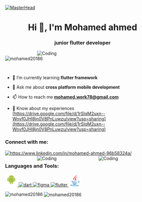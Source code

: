 [![MasterHead](https://1.bp.blogspot.com/-7A4WynwLsMw/XbBpCXG8fHI/AAAAAAAAMt4/uOa1bpLskYgrwGbllhSu2SDj_Mig8SXJQCLcBGAsYHQ/s1600/2000600px.gif)](https://rishavchanda.io)
<h1 align="center">Hi 👋, I'm Mohamed ahmed</h1>
<h3 align="center">junior flutter developer</h3>
<img align="right" alt="Coding" width="400" src="https://cdn.dribbble.com/users/1162077/screenshots/3848914/programmer.gif">

<p align="left"> <img src="https://komarev.com/ghpvc/?username=mohamed20186&label=Profile%20views&color=0e75b6&style=flat" alt="mohamed20186" /> </p>

<p align="left"> <a href="https://twitter.com/" target="blank"><img src="https://img.shields.io/twitter/follow/?logo=twitter&style=for-the-badge" alt="" /></a> </p>

- 🌱 I’m currently learning **flutter framework**

- 💬 Ask me about **cross platform mobile development**

- 📫 How to reach me **mohamed.work78@gmail.com**

- 📄 Know about my experiences [https://drive.google.com/file/d/1rSlqM2uxn--Wnvf0JHl8jn0V8PnLuwzu/view?usp=sharing](https://drive.google.com/file/d/1rSlqM2uxn--Wnvf0JHl8jn0V8PnLuwzu/view?usp=sharing)

<h3 align="left">Connect with me:</h3>
<p align="left">
<a href="https://linkedin.com/in/https://www.linkedin.com/in/mohamed-ahmed-96b58324a/" target="blank"><img align="center" src="https://raw.githubusercontent.com/rahuldkjain/github-profile-readme-generator/master/src/images/icons/Social/linked-in-alt.svg" alt="https://www.linkedin.com/in/mohamed-ahmed-96b58324a/" height="30" width="40" /></a>
  <img align="right" alt="Coding" width="200" src="https://media.tenor.com/CzdMW7wnLn8AAAAM/coding.gif">
   <img align="right" alt="Coding" width="200" src="https://miro.medium.com/v2/resize:fit:640/format:webp/1*kbUTNQ5Pw-esY0-8yjb8JQ.gif">
</p>

<h3 align="left">Languages and Tools:</h3>
<p align="left"> <a href="https://developer.android.com" target="_blank" rel="noreferrer"> <img src="https://raw.githubusercontent.com/devicons/devicon/master/icons/android/android-original-wordmark.svg" alt="android" width="40" height="40"/> </a> <a href="https://dart.dev" target="_blank" rel="noreferrer"> <img src="https://www.vectorlogo.zone/logos/dartlang/dartlang-icon.svg" alt="dart" width="40" height="40"/> </a> <a href="https://www.figma.com/" target="_blank" rel="noreferrer"> <img src="https://www.vectorlogo.zone/logos/figma/figma-icon.svg" alt="figma" width="40" height="40"/> </a> <a href="https://flutter.dev" target="_blank" rel="noreferrer"> <img src="https://www.vectorlogo.zone/logos/flutterio/flutterio-icon.svg" alt="flutter" width="40" height="40"/> </a> <a href="https://www.java.com" target="_blank" rel="noreferrer"> <img src="https://raw.githubusercontent.com/devicons/devicon/master/icons/java/java-original.svg" alt="java" width="40" height="40"/> </a> </p>

<p><img align="left" src="https://github-readme-stats.vercel.app/api/top-langs?username=mohamed20186&show_icons=true&locale=en&layout=compact" alt="mohamed20186" /></p>

<p>&nbsp;<img align="center" src="https://github-readme-stats.vercel.app/api?username=mohamed20186&show_icons=true&locale=en" alt="mohamed20186" /></p>
